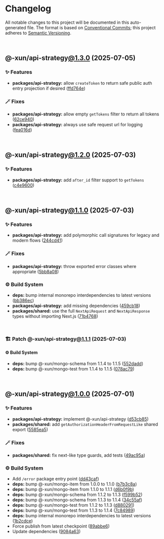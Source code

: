 # Changelog

All notable changes to this project will be documented in this auto-generated
file. The format is based on [Conventional Commits][1];
this project adheres to [Semantic Versioning][2].

<br />

## @-xun/api-strategy[@1.3.0][3] (2025-07-05)

### ✨ Features

- **packages/api-strategy:** allow `createToken` to return safe public auth entry projection if desired ([ffd764e][4])

### 🪄 Fixes

- **packages/api-strategy:** allow empty `getTokens` filter to return all tokens ([62ce940][5])
- **packages/api-strategy:** always use safe request url for logging ([fea016d][6])

<br />

## @-xun/api-strategy[@1.2.0][7] (2025-07-03)

### ✨ Features

- **packages/api-strategy:** add `after_id` filter support to `getTokens` ([c4e9600][8])

<br />

## @-xun/api-strategy[@1.1.0][9] (2025-07-03)

### ✨ Features

- **packages/api-strategy:** add polymorphic call signatures for legacy and modern flows ([244cd41][10])

### 🪄 Fixes

- **packages/api-strategy:** throw exported error classes where appropriate ([5bb8a08][11])

### ⚙️ Build System

- **deps:** bump internal monorepo interdependencies to latest versions ([bb386ec][12])
- **packages/api-strategy:** add missing dependencies ([459cb18][13])
- **packages/shared:** use the full `NextApiRequest` and `NextApiResponse` types without importing Next.js ([71b4768][14])

<br />

### 🏗️ Patch @-xun/api-strategy[@1.1.1][15] (2025-07-03)

#### ⚙️ Build System

- **deps:** bump @-xun/mongo-schema from 1.1.4 to 1.1.5 ([552dadd][16])
- **deps:** bump @-xun/mongo-test from 1.1.4 to 1.1.5 ([078ac79][17])

<br />

## @-xun/api-strategy[@1.0.0][18] (2025-07-01)

### ✨ Features

- **packages/api-strategy:** implement @-xun/api-strategy ([d53cb85][19])
- **packages/shared:** add `getAuthorizationHeaderFromRequestLike` shared export ([5585ea5][20])

### 🪄 Fixes

- **packages/shared:** fix next-like type guards, add tests ([49ac95a][21])

### ⚙️ Build System

- Add `/error` package entry point ([dd43caf][22])
- **deps:** bump @-xun/mongo-item from 1.0.0 to 1.1.0 ([b7b3c8a][23])
- **deps:** bump @-xun/mongo-item from 1.1.0 to 1.1.1 ([d6b0f9b][24])
- **deps:** bump @-xun/mongo-schema from 1.1.2 to 1.1.3 ([f599b52][25])
- **deps:** bump @-xun/mongo-schema from 1.1.3 to 1.1.4 ([34c55af][26])
- **deps:** bump @-xun/mongo-test from 1.1.2 to 1.1.3 ([d880291][27])
- **deps:** bump @-xun/mongo-test from 1.1.3 to 1.1.4 ([7c84989][28])
- **deps:** bump internal monorepo interdependencies to latest versions ([1b2cdce][29])
- Force publish from latest checkpoint ([89abbe6][30])
- Update dependencies ([9084a63][31])

[1]: https://conventionalcommits.org
[2]: https://semver.org
[3]: https://github.com/Xunnamius/api-utils/compare/@-xun/api-strategy@1.2.0...@-xun/api-strategy@1.3.0
[4]: https://github.com/Xunnamius/api-utils/commit/ffd764eb3bfa50fb65bd24b7a5d6e25fd6b69d86
[5]: https://github.com/Xunnamius/api-utils/commit/62ce9407b3543e25ddef539cc89f51bfc7583023
[6]: https://github.com/Xunnamius/api-utils/commit/fea016dbfc5695c714458c8d24fb9a9edd046d36
[7]: https://github.com/Xunnamius/api-utils/compare/@-xun/api-strategy@1.1.1...@-xun/api-strategy@1.2.0
[8]: https://github.com/Xunnamius/api-utils/commit/c4e96008fb8e0dd5fdfbead84f2e3657f2f0352f
[9]: https://github.com/Xunnamius/api-utils/compare/@-xun/api-strategy@1.0.0...@-xun/api-strategy@1.1.0
[10]: https://github.com/Xunnamius/api-utils/commit/244cd4199c51c722faf14d9ef6d414a003d54007
[11]: https://github.com/Xunnamius/api-utils/commit/5bb8a08ebd94ae012f5b5d8bb041afc1ec4365d5
[12]: https://github.com/Xunnamius/api-utils/commit/bb386ecc96d3a0eae9042502ad8d325c18207904
[13]: https://github.com/Xunnamius/api-utils/commit/459cb18140650b37c691381ef62eb0e4bc058a38
[14]: https://github.com/Xunnamius/api-utils/commit/71b4768957b597ca1b5c617189c9042977d621ab
[15]: https://github.com/Xunnamius/api-utils/compare/@-xun/api-strategy@1.1.0...@-xun/api-strategy@1.1.1
[16]: https://github.com/Xunnamius/api-utils/commit/552daddc9e7f2bdd58e117725926145468ffbfce
[17]: https://github.com/Xunnamius/api-utils/commit/078ac79d79f7b2e1122e035c025770378a78216c
[18]: https://github.com/Xunnamius/api-utils/compare/@-xun/api-strategy@0.0.0-init...@-xun/api-strategy@1.0.0
[19]: https://github.com/Xunnamius/api-utils/commit/d53cb855ef51159b69dbb8aaf4525f90a00e3242
[20]: https://github.com/Xunnamius/api-utils/commit/5585ea57aa67c979523ec530243ab41d89ed5961
[21]: https://github.com/Xunnamius/api-utils/commit/49ac95a31e0bee5f9dee84ee70041edf855c2277
[22]: https://github.com/Xunnamius/api-utils/commit/dd43caf0e5d04049aa699f225be601c9952cb596
[23]: https://github.com/Xunnamius/api-utils/commit/b7b3c8a794a01e4374b2b231abba52b2ba550735
[24]: https://github.com/Xunnamius/api-utils/commit/d6b0f9bb5101d87ce777df75968cc8a7888048a9
[25]: https://github.com/Xunnamius/api-utils/commit/f599b52f091f6fe39c30b4fc005a17aee5096e5a
[26]: https://github.com/Xunnamius/api-utils/commit/34c55af76030b70bd59cc25ad38bcfbcd73611d7
[27]: https://github.com/Xunnamius/api-utils/commit/d8802913b72167ffff2da46d7e7e4dfb1825f4de
[28]: https://github.com/Xunnamius/api-utils/commit/7c84989076984f7e310f0a3851e808547a621393
[29]: https://github.com/Xunnamius/api-utils/commit/1b2cdce39cc4ea7b3e3d556bf155064c167a7525
[30]: https://github.com/Xunnamius/api-utils/commit/89abbe6937ec39fc9d2eb19430d0e8d5b1321810
[31]: https://github.com/Xunnamius/api-utils/commit/9084a634affb98946e9eaa4c997fb803ccab3852
